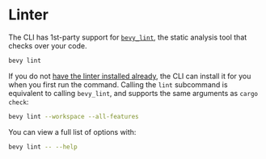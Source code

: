 # Linter

The CLI has 1st-party support for [`bevy_lint`](../linter/index.md), the static analysis tool that checks over your code.

```sh
bevy lint
```

If you do not [have the linter installed already](../linter/install.md), the CLI can install it for you when you first run the command. Calling the `lint` subcommand is equivalent to calling `bevy_lint`, and supports the same arguments as `cargo check`:

```sh
bevy lint --workspace --all-features
```

You can view a full list of options with:

```sh
bevy lint -- --help
```
